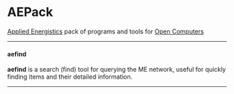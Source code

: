 # AEPack
[Applied Energistics](http://ae-mod.info) pack of programs and tools for [Open Computers](https://oc.cil.li)


***

#### **aefind**
**aefind** is a search (find) tool for querying the ME network, useful for quickly finding items and their detailed information.

***
